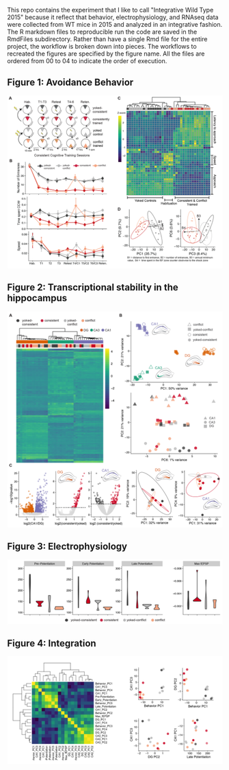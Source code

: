 This repo contains the experiment that I like to call "Integrative Wild Type 2015" because it reflect that behavior, electrophysiology, and RNAseq data were collected from WT mice in 2015 and analyzed in an integrative fashion. The R markdown files to reproducible run the code are saved in the  RmdFiles subdirectory. Rather than have a single Rmd file for the entire project, the workflow is broken down into pieces. The workflows to recreated the figures are specified by the figure name. All the files are ordered from 00 to 04 to indicate the order of execution.

## Figure 1: Avoidance Behavior

<img src="./figures/01_behavior/01_avoidancebehvaior-01.png" />


## Figure 2: Transcriptional stability in the hippocampus

<img src="./figures/02b_RNAseqAll/02_RNAseqAll-01.png" />

## Figure 3: Electrophysiology

<img src="./figures/03_ephys/03_ephys-01.png" />

## Figure 4: Integration
<img src="./figures/04_integration/04_integration-01.png" />

